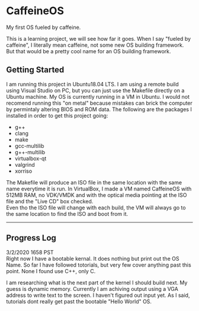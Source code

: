 # CaffeineOS
My first OS fueled by caffeine.  

This is a learning project, we will see how far it goes. 
When I say "fueled by caffeine", I literally mean caffeine, not some new OS building framework. But that would be a pretty cool name for an OS building framework.

## Getting Started
I am running this project in Ubuntu18.04 LTS. I am using a remote build using Visual Studio on PC, but you can just use the Makefile directly on a Ubuntu machine. My OS is currently running in a VM in Ubuntu.  I would not recomend running this "on metal" because mistakes can brick the computer by permintaly altering BIOS and ROM data.
The following are the packages I installed in order to get this project going:
 * g++
 * clang
 * make
 * gcc-multilib
 * g++-multilib
 * virtualbox-qt
 * valgrind
 * xorriso

The Makefile will produce an ISO file in the same location with the same name everytime it is run.
In VirtualBox, I made a VM named CaffeineOS with 512MB RAM, no VDK/VMDK and with the optical media pointing at the ISO file and the "Live CD" box checked.  
Even tho the ISO file will change with each build, the VM will always go to the same location to find the ISO and boot from it.  

*****************************************************************************************************************************

## Progress Log  

3/2/2020 1658 PST  
Right now I have a bootable kernal.  It does nothing but print out the OS Name.
So far I have followed totorials, but very few cover anything past this point.  None I found use C++, only C.

I am researching what is the next part of the kernel I should build next. 
My guess is dynamic memory. 
Currently I am achiving output using a VGA address to write text to the screen.  I haven't figured out input yet.
As I said, tutorials dont really get past the bootable "Hello World" OS.
